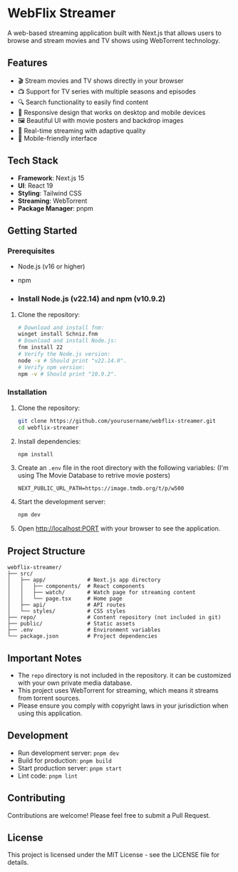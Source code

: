 # WebFlix Streamer

A web-based streaming application built with Next.js that allows users to browse and stream movies and TV shows using WebTorrent technology.

## Features

- 🎬 Stream movies and TV shows directly in your browser
- 📺 Support for TV series with multiple seasons and episodes
- 🔍 Search functionality to easily find content
- 🎯 Responsive design that works on desktop and mobile devices
- 🖼️ Beautiful UI with movie posters and backdrop images
- 🔄 Real-time streaming with adaptive quality
- 📱 Mobile-friendly interface

## Tech Stack

- **Framework**: Next.js 15
- **UI**: React 19
- **Styling**: Tailwind CSS
- **Streaming**: WebTorrent
- **Package Manager**: pnpm

## Getting Started

### Prerequisites

- Node.js (v16 or higher)
- npm

- ### Install Node.js (v22.14) and npm (v10.9.2)

1. Clone the repository:
   ```bash
   # Download and install fnm:
   winget install Schniz.fnm
   # Download and install Node.js:
   fnm install 22
   # Verify the Node.js version:
   node -v # Should print "v22.14.0".
   # Verify npm version:
   npm -v # Should print "10.9.2".
   ```

### Installation

1. Clone the repository:
   ```bash
   git clone https://github.com/yourusername/webflix-streamer.git
   cd webflix-streamer
   ```

2. Install dependencies:
   ```bash
   npm install
   ```

3. Create an `.env` file in the root directory with the following variables: (I'm using The Movie Database to retrive movie posters)
   ```
   NEXT_PUBLIC_URL_PATH=https://image.tmdb.org/t/p/w500
   ```

4. Start the development server:
   ```bash
   npm dev
   ```

5. Open [http://localhost:PORT](http://localhost:PORT) with your browser to see the application.

## Project Structure

```
webflix-streamer/
├── src/
│   ├── app/             # Next.js app directory
│   │   ├── components/  # React components
│   │   ├── watch/       # Watch page for streaming content
│   │   └── page.tsx     # Home page
│   ├── api/             # API routes
│   └── styles/          # CSS styles
├── repo/                # Content repository (not included in git)
├── public/              # Static assets
├── .env                 # Environment variables
└── package.json         # Project dependencies
```

## Important Notes

- The `repo` directory is not included in the repository. it can be customized with your own private media database.
- This project uses WebTorrent for streaming, which means it streams from torrent sources.
- Please ensure you comply with copyright laws in your jurisdiction when using this application.

## Development

- Run development server: `pnpm dev`
- Build for production: `pnpm build`
- Start production server: `pnpm start`
- Lint code: `pnpm lint`

## Contributing

Contributions are welcome! Please feel free to submit a Pull Request.

## License

This project is licensed under the MIT License - see the LICENSE file for details.
